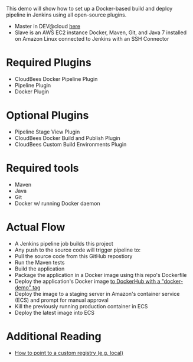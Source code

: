 
This demo will show how to set up a Docker-based build and deploy pipeline in Jenkins using all open-source plugins.
- Master in DEV@cloud [here](https://partnerdemo.ci.cloudbees.com/job/Docker%20Pipeline/job/Pipeline-Docker-Demo/)
- Slave is an AWS EC2 instance Docker, Maven, Git, and Java 7 installed on Amazon Linux connected to Jenkins with an SSH Connector

# Required Plugins
- CloudBees Docker Pipeline Plugin
- Pipeline Plugin
- Docker Plugin

# Optional Plugins
- Pipeline Stage View Plugin
- CloudBees Docker Build and Publish Plugin
- CloudBees Custom Build Environments Plugin

# Required tools
- Maven
- Java
- Git
- Docker w/ running Docker daemon

# Actual Flow
- A Jenkins pipeline job builds this project
- Any push to the source code will trigger pipeline to:
- Pull the source code from this GitHub repostiory
- Run the Maven tests
- Build the application
- Package the application in a Docker image using this repo's Dockerfile
- Deploy the application's Docker image [to DockerHub with a "docker-demo" tag](https://hub.docker.com/r/lavaliere/couchbase/tags/)
- Deploy the image to a staging server in Amazon's container service (ECS) and prompt for manual approval
- Kill the previously running production container in ECS
- Deploy the latest image into ECS

# Additional Reading
- [How to point to a custom registry (e.g. local)](http://documentation.cloudbees.com/docs/cje-user-guide/docker-workflow.html)
